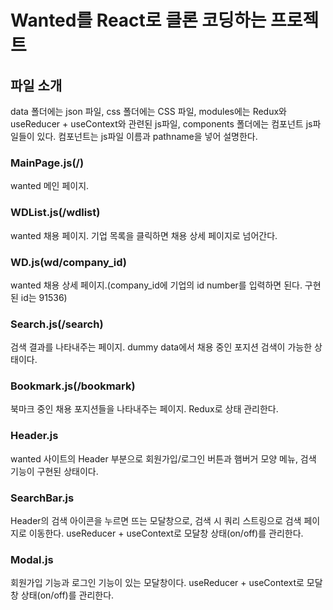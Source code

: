 # Wanted를 React로 클론 코딩하는 프로젝트

## 파일 소개
data 폴더에는 json 파일, css 폴더에는 CSS 파일, modules에는 Redux와 useReducer + useContext와 관련된 js파일, components 폴더에는 컴포넌트 js파일들이 있다.
컴포넌트는 js파일 이름과 pathname을 넣어 설명한다.

### MainPage.js(/)

wanted 메인 페이지.

### WDList.js(/wdlist)

wanted 채용 페이지. 기업 목록을 클릭하면 채용 상세 페이지로 넘어간다.

### WD.js(wd/company_id)

wanted 채용 상세 페이지.(company_id에 기업의 id number를 입력하면 된다. 구현된 id는 91536)

### Search.js(/search)

검색 결과를 나타내주는 페이지. dummy data에서 채용 중인 포지션 검색이 가능한 상태이다.

### Bookmark.js(/bookmark)

북마크 중인 채용 포지션들을 나타내주는 페이지. Redux로 상태 관리한다.

### Header.js

wanted 사이트의 Header 부분으로 회원가입/로그인 버튼과 햄버거 모양 메뉴, 검색 기능이 구현된 상태이다.

### SearchBar.js

Header의 검색 아이콘을 누르면 뜨는 모달창으로, 검색 시 쿼리 스트링으로 검색 페이지로 이동한다.
useReducer + useContext로 모달창 상태(on/off)를 관리한다.

### Modal.js

회원가입 기능과 로그인 기능이 있는 모달창이다. useReducer + useContext로 모달창 상태(on/off)를 관리한다.


